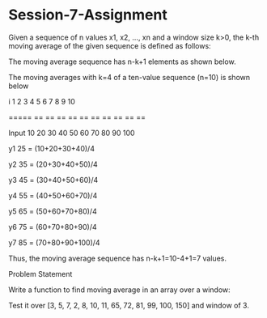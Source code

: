 # Session-7-Assignment

Given a sequence of n values x1, x2, ..., xn and a window size k>0, the k-th moving average of the given sequence is defined as follows:

The moving average sequence has n-k+1 elements as shown below.

The moving averages with k=4 of a ten-value sequence (n=10) is shown below

i 1 2 3 4 5 6 7 8 9 10

===== == == == == == == == == == ==

Input 10 20 30 40 50 60 70 80 90 100

y1 25 = (10+20+30+40)/4

y2 35 = (20+30+40+50)/4

y3 45 = (30+40+50+60)/4

y4 55 = (40+50+60+70)/4

y5 65 = (50+60+70+80)/4

y6 75 = (60+70+80+90)/4

y7 85 = (70+80+90+100)/4

Thus, the moving average sequence has n-k+1=10-4+1=7 values.

Problem Statement

Write a function to find moving average in an array over a window:

Test it over [3, 5, 7, 2, 8, 10, 11, 65, 72, 81, 99, 100, 150] and window of 3.
